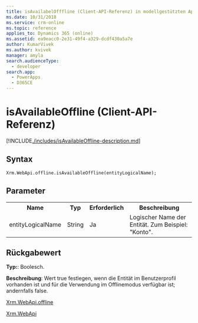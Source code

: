 ```yaml
---
title: isAvailabelOfffline (Client-API-Referenz) in modellgestützten Apps| MicrosoftDocs
ms.date: 10/31/2018
ms.service: crm-online
ms.topic: reference
applies_to: Dynamics 365 (online)
ms.assetid: ea9eacc0-2e31-49f4-a329-dcdf430a5a7e
author: KumarVivek
ms.author: kvivek
manager: amyla
search.audienceType:
  - developer
search.app:
  - PowerApps
  - D365CE
---
```

# <a name="isavailableoffline-client-api-reference"></a>isAvailableOffline (Client-API-Referenz)



[!INCLUDE[./includes/isAvailableOffline-description.md](./includes/isAvailableOffline-description.md)] 

## <a name="syntax"></a>Syntax

`Xrm.WebApi.offline.isAvailableOffline(entityLogicalName);`

## <a name="parameters"></a>Parameter

<table style="width:100%">
<tr>
<th>Name</th>
<th>Typ</th>
<th>Erforderlich</th>
<th>Beschreibung</th>
</tr>
<tr>
<td>entityLogicalName</td>
<td>String</td>
<td>Ja</td>
<td>Logischer Name der Entität. Zum Beispiel: "Konto".</td>
</tr>

</table>

## <a name="return-value"></a>Rückgabewert

**Typ:**: Boolesch.

**Beschreibung**: Wert true festlegen, wenn die Entität im Benutzerprofil vorhanden ist und für die Verwendung im Offlinemodus verfügbar ist; andernfalls false.

[Xrm.WebApi.offline](offline.md)

[Xrm.WebApi](../xrm-webapi.md)




